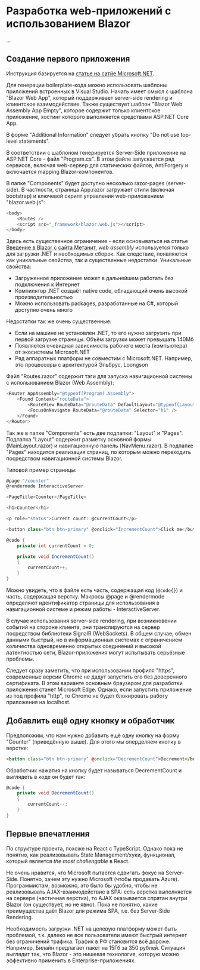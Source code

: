 # Разработка web-приложений с использованием Blazor

...

## Создание первого приложения

Инструкция базируется на [статье на сатйе MIcrosoft.NET](https://dotnet.microsoft.com/en-us/learn/aspnet/blazor-tutorial/create).

Для генерации boilerplate-кода можно использовать шаблоны приложений встроенных в Visual Studio. Начать имеет смысл с шаблона "Blazor Web App", который поддерживает server-side rendering и клиентское взаимодействие. Также существует шаблон "Blazor Web Assembly App Empty", которое содержит только клиентское приложение, хостинг которого выполняется средствами ASP.NET Core App.

В форме "Additional Information" следует убрать кнопку "Do not use top-level statements".

В соответствии с шаблоном генерируется Server-Side приложение на ASP.NET Core - файл "Program.cs". В этом файле запускается ряд сервисов, включая web-сервер для статических файлов, AntiForgery и включается mapping Blazor-компонентов.

В папке "Components" будет доступно несколько razor-pages (server-side). В частности, страница App.razor загружает стили (включая bootstrap) и ключевой скрипт управления web-приложением "blazor.web.js":

```js
<body>
    <Routes />
    <script src="_framework/blazor.web.js"></script>
</body>
```

Здесь есть существенное ограничение - если основываться на статье [Введение в Blazor с сайта Метанит](https://metanit.com/sharp/blazor/1.1.php), _web assembly_ используется только для загрузки .NET и необходимых сборок. Как следствие, появляются как уникальные свойства, так и существенные недостатки. Уникальные свойства:

- Загруженное приложение может в дальнейшем работать без подключения к Интернет
- Компилятор .NET создаёт native code, обладающий очень высокой производительностью
- Можно использовать packages, разработанные на C#, который доступно очень много

Недостатки так же очень существенные:

- Если на машине не установлен .NET, то его нужно загрузить при первой загрузке страницы. Объём загрузки может превышать 140Мб
- Появляется очевидная зависимость рабочего места (компьютера) от экосистемы Microsoft.NET
- Ряд аппаратных платформ не совместим с Microsoft.NET. Например, это процессоры с архитектурой Эльбрус, Loongson

Файл "Routes.razor" содержит тэги для запуска навигационной системы с использованием Blazor (Web Assembly):

```js
<Router AppAssembly="@typeof(Program).Assembly">
    <Found Context="routeData">
        <RouteView RouteData="@routeData" DefaultLayout="@typeof(Layout.MainLayout)" />
        <FocusOnNavigate RouteData="@routeData" Selector="h1" />
    </Found>
</Router>
```

Так же в папке "Components" есть две подпапки: "Layout" и "Pages". Подпапка "Layout" содержит разметку основной формы (MainLayout.razor) и навигационную панель (NavMenu.razor). В подпапке "Pages" находится реализация страниц, по которым можно переходить посредством навигационной системы Blazor.

Типовой пример страницы:

```csharp
@page "/counter"
@rendermode InteractiveServer

<PageTitle>Counter</PageTitle>

<h1>Counter</h1>

<p role="status">Current count: @currentCount</p>

<button class="btn btn-primary" @onclick="IncrementCount">Click me</button>

@code {
    private int currentCount = 0;

    private void IncrementCount()
    {
        currentCount++;
    }
}
```

Можно увидеть, что в файле есть часть, содержащая код (`@code{}`) и часть, содержащая верстку. Макросы @page и @rendermode определяют идентификатор страницы для использования в навигационной системе и режим работы - InteractiveServer.

В случае использования server-side rendering, при возникновении событий на стороне клиента, они транслируются на сервер посредством библиотеки SignalR (WebSockets). В общем случае, обмен данными быстрый, но в информационных системах с ограничением количества одновременно открытых соединений и высокой латентностью сети, Blazor-приложения могут испытывать серьёзные проблемы.

Следует сразу заметить, что при использовании профиля "https", современные версии Chrome не дадут запустить его без доверенного сертификата. В этом варианте основным браузером для разработки приложения станет Microsoft Edge. Однако, если запустить приложение из под профила "http", то Chrome не будет блокировать работу приложения на localhost. 

## Добавлить ещё одну кнопку и обработчик

Предположим, что нам нужно добавить ещё одну кнопку на форму "Counter" (приведённую выше). Для этого мы оперделяем кнопку в верстке:

```html
<button class="btn btn-primary" @onclick="DecrementCount">Decrement</button>
```

Обработчик нажатия на кнопку будет называться DecrementCount и выглядеть в коде он будет так:

```csharp
@code {
    private void DecrementCount()
    {
        currentCount--;
    }
}
```

## Первые впечатления

По структуре проекта, похоже на React с TypeScript. Однако пока не понятно, как реализовывать State Management/хуки, функционал, который является _the most challengable_ в React.

Не очень нравится, что Microsoft пытается сдвигать фокус на Server-Side. Понятно, зачем эту нужно Microsoft (чтобы продавать Azure). Программистам, возможно, это было бы удобно, чтобы не реализовывать AJAX-взаимодействие в SPA: есть верстка выполняется на сервере (частичная верстка), то AJAX оказывается спрятан внутри Blazor (он существует, но не явно). Пока не понятно, какие преимущества даёт Blazor для режима SPA, т.е. без Server-Side Rendering.

Необходимость загрузки .NET на целевую платформу может быть проблемой, т.к. далеко не все пользователи имеют быстрый интернет без ограничений трафика. Трафик в РФ становится всё дороже. Например, Билайн предлагает пакет на 15Гб за 350 рублей. Ситуация выглядит так, что Blazor - это нишевая технология, которую можно эффективно применить в Enterprise-приложениях.
